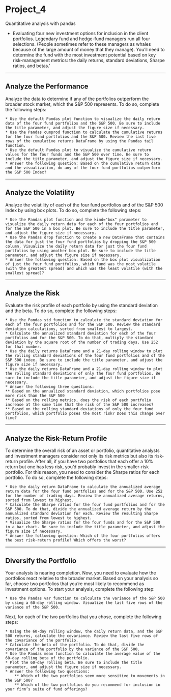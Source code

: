 # Project_4
Quantitative analysis with pandas

* Evaluating four new investment options for inclusion in the client portfolios. Legendary fund and hedge-fund managers run all four selections. (People sometimes refer to these managers as whales because of the large amount of money that they manage). You’ll need to determine the fund with the most investment potential based on key risk-management metrics: the daily returns, standard deviations, Sharpe ratios, and betas.'
---
## Analyze the Performance
Analyze the data to determine if any of the portfolios outperform the broader stock market, which the S&P 500 represents. To do so, complete the following steps:

    * Use the default Pandas plot function to visualize the daily return data of the four fund portfolios and the S&P 500. Be sure to include the title parameter, and adjust the figure size if necessary.
    * Use the Pandas cumprod function to calculate the cumulative returns for the four fund portfolios and the S&P 500. Review the last five rows of the cumulative returns DataFrame by using the Pandas tail function.
    * Use the default Pandas plot to visualize the cumulative return values for the four funds and the S&P 500 over time. Be sure to include the title parameter, and adjust the figure size if necessary.
    * Answer the following question: Based on the cumulative return data and the visualization, do any of the four fund portfolios outperform the S&P 500 Index? 
---
## Analyze the Volatility
Analyze the volatility of each of the four fund portfolios and of the S&P 500 Index by using box plots. To do so, complete the following steps:

    * Use the Pandas plot function and the kind="box" parameter to visualize the daily return data for each of the four portfolios and for the S&P 500 in a box plot. Be sure to include the title parameter, and adjust the figure size if necessary.
    * Use the Pandas drop function to create a new DataFrame that contains the data for just the four fund portfolios by dropping the S&P 500 column. Visualize the daily return data for just the four fund portfolios by using another box plot. Be sure to include the title parameter, and adjust the figure size if necessary.
    * Answer the following question: Based on the box plot visualization of just the four fund portfolios, which fund was the most volatile (with the greatest spread) and which was the least volatile (with the smallest spread)?
---
## Analyze the Risk
Evaluate the risk profile of each portfolio by using the standard deviation and the beta. To do so, complete the following steps:

    * Use the Pandas std function to calculate the standard deviation for each of the four portfolios and for the S&P 500. Review the standard deviation calculations, sorted from smallest to largest.
    * Calculate the annualized standard deviation for each of the four portfolios and for the S&P 500. To do that, multiply the standard deviation by the square root of the number of trading days. Use 252 for that number.
    * Use the daily returns DataFrame and a 21-day rolling window to plot the rolling standard deviations of the four fund portfolios and of the S&P 500 index. Be sure to include the title parameter, and adjust the figure size if necessary.
    * Use the daily returns DataFrame and a 21-day rolling window to plot the rolling standard deviations of only the four fund portfolios. Be sure to include the title parameter, and adjust the figure size if necessary.
    * Answer the following three questions:
    ** Based on the annualized standard deviation, which portfolios pose more risk than the S&P 500
    ** Based on the rolling metrics, does the risk of each portfolio increase at the same time that the risk of the S&P 500 increases?
    ** Based on the rolling standard deviations of only the four fund portfolios, which portfolio poses the most risk? Does this change over time?
---
## Analyze the Risk-Return Profile
To determine the overall risk of an asset or portfolio, quantitative analysts and investment managers consider not only its risk metrics but also its risk-return profile. After all, if you have two portfolios that each offer a 10% return but one has less risk, you’d probably invest in the smaller-risk portfolio. For this reason, you need to consider the Sharpe ratios for each portfolio. To do so, complete the following steps:

    * Use the daily return DataFrame to calculate the annualized average return data for the four fund portfolios and for the S&P 500. Use 252 for the number of trading days. Review the annualized average returns, sorted from lowest to highest.
    * Calculate the Sharpe ratios for the four fund portfolios and for the S&P 500. To do that, divide the annualized average return by the annualized standard deviation for each. Review the resulting Sharpe ratios, sorted from lowest to highest.
    * Visualize the Sharpe ratios for the four funds and for the S&P 500 in a bar chart. Be sure to include the title parameter, and adjust the figure size if necessary.
    * Answer the following question: Which of the four portfolios offers the best risk-return profile? Which offers the worst?
---
## Diversify the Portfolio
Your analysis is nearing completion. Now, you need to evaluate how the portfolios react relative to the broader market. Based on your analysis so far, choose two portfolios that you’re most likely to recommend as investment options. To start your analysis, complete the following step:

    * Use the Pandas var function to calculate the variance of the S&P 500 by using a 60-day rolling window. Visualize the last five rows of the variance of the S&P 500.

Next, for each of the two portfolios that you chose, complete the following steps:

    * Using the 60-day rolling window, the daily return data, and the S&P 500 returns, calculate the covariance. Review the last five rows of the covariance of the portfolio.
    * Calculate the beta of the portfolio. To do that, divide the covariance of the portfolio by the variance of the S&P 500.
    * Use the Pandas mean function to calculate the average value of the 60-day rolling beta of the portfolio.
    * Plot the 60-day rolling beta. Be sure to include the title parameter, and adjust the figure size if necessary.
    * Answer the following two questions:
        ** Which of the two portfolios seem more sensitive to movements in the S&P 500?
        ** Which of the two portfolios do you recommend for inclusion in your firm’s suite of fund offerings?

